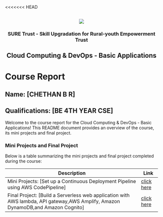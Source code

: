 <<<<<<< HEAD
<!-- PROJECT LOGO -->
<br />

<div align="center">
   <img src='https://user-images.githubusercontent.com/73131499/166115643-d3187f47-d38f-41b2-ae42-5ecbbc60de14.png' />


<h3 align="center">SURE Trust - Skill Upgradation for Rural-youth Empowerment Trust</h3>
  <h2> Cloud Computing & DevOps - Basic Applications </h2>
</div>

# Course Report

## Name: [CHETHAN B R]

## Qualifications: [BE  4TH YEAR  CSE]

Welcome to the course report for the Cloud Computing & DevOps - Basic Applications! This README document provides an overview of the course, its mini projects and final project.

### Mini Projects and Final Project

Below is a table summarizing the mini projects and final project completed during the course:

| Description                               | Link                                    |
|-------------------------------------------|-----------------------------------------|
| Mini Projects: [Set up a Continuous Deployment Pipeline using AWS CodePipeline]     | [click here](https://github.com/sure-trust/G1_CC/tree/main/Mini%20Projects/Chethan)                        |
| Final Project: [Build a Serverless web application with AWS lambda, API gateway,AWS Amplify, Amazon DynamoDB,and Amazon Cognito]     | [click here](https://github.com/sure-trust/G1_CC/blob/main/Final%20Capstone%20Projects/Chethan/final_proj.docx)                         |

